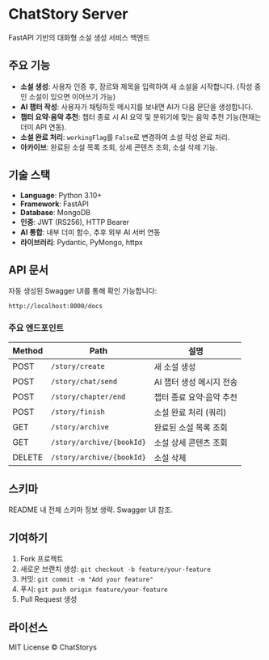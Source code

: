 # ChatStory Server

FastAPI 기반의 대화형 소설 생성 서비스 백엔드

## 주요 기능

* **소설 생성**: 사용자 인증 후, 장르와 제목을 입력하여 새 소설을 시작합니다. (작성 중인 소설이 있으면 이어쓰기 가능)
* **AI 챕터 작성**: 사용자가 채팅하듯 메시지를 보내면 AI가 다음 문단을 생성합니다.
* **챕터 요약·음악 추천**: 챕터 종료 시 AI 요약 및 분위기에 맞는 음악 추천 기능(현재는 더미 API 연동).
* **소설 완료 처리**: `workingFlag`를 `False`로 변경하여 소설 작성 완료 처리.
* **아카이브**: 완료된 소설 목록 조회, 상세 콘텐츠 조회, 소설 삭제 기능.

## 기술 스택

* **Language**: Python 3.10+
* **Framework**: FastAPI
* **Database**: MongoDB
* **인증**: JWT (RS256), HTTP Bearer
* **AI 통합**: 내부 더미 함수, 추후 외부 AI 서버 연동
* **라이브러리**: Pydantic, PyMongo, httpx



## API 문서

자동 생성된 Swagger UI를 통해 확인 가능합니다:

```
http://localhost:8000/docs
```

### 주요 엔드포인트

| Method | Path                      | 설명              |
| ------ | ------------------------- | --------------- |
| POST   | `/story/create`           | 새 소설 생성         |
| POST   | `/story/chat/send`        | AI 챕터 생성 메시지 전송 |
| POST   | `/story/chapter/end`      | 챕터 종료 요약·음악 추천  |
| POST   | `/story/finish`           | 소설 완료 처리 (쿼리)   |
| GET    | `/story/archive`          | 완료된 소설 목록 조회    |
| GET    | `/story/archive/{bookId}` | 소설 상세 콘텐츠 조회    |
| DELETE | `/story/archive/{bookId}` | 소설 삭제           |

## 스키마

README 내 전체 스키마 정보 생략. Swagger UI 참조.

## 기여하기

1. Fork 프로젝트
2. 새로운 브랜치 생성: `git checkout -b feature/your-feature`
3. 커밋: `git commit -m "Add your feature"`
4. 푸시: `git push origin feature/your-feature`
5. Pull Request 생성

## 라이선스

MIT License © ChatStorys

```
```
